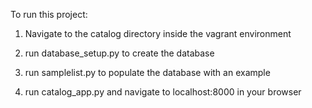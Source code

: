 To run this project:

1. Navigate to the catalog directory inside the vagrant environment

2. run database_setup.py to create the database

3. run samplelist.py to populate the database with an example

4. run catalog_app.py and navigate to localhost:8000 in your browser